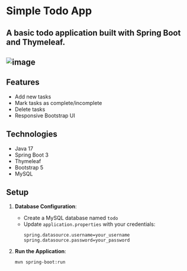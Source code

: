 # Simple Todo App

A basic todo application built with Spring Boot and Thymeleaf.
---
![image](https://github.com/user-attachments/assets/ecebb2b9-3832-4c1d-885a-e8795903c5f0)
---
## Features
- Add new tasks
- Mark tasks as complete/incomplete
- Delete tasks
- Responsive Bootstrap UI

## Technologies
- Java 17
- Spring Boot 3
- Thymeleaf
- Bootstrap 5
- MySQL

## Setup

1. **Database Configuration**:
   - Create a MySQL database named `todo`
   - Update `application.properties` with your credentials:
     ```properties
     spring.datasource.username=your_username
     spring.datasource.password=your_password
     ```

2. **Run the Application**:
   ```bash
   mvn spring-boot:run
